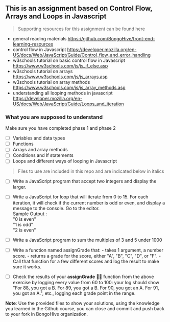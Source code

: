 ## This is an assignment based on Control Flow, Arrays and Loops in Javascript 

> Supporting resources for this assignment can be found here   

- general reading materials https://github.com/BongoHive/front-end-learning-resources
- control flow in Javascript https://developer.mozilla.org/en-US/docs/Web/JavaScript/Guide/Control_flow_and_error_handling
- w3schools tutorial on basic control flow in Javascript https://www.w3schools.com/js/js_if_else.asp
- w3schools tutorial on arrays https://www.w3schools.com/js/js_arrays.asp
- w3schools tutorial on array methods https://www.w3schools.com/js/js_array_methods.asp
- understanding all looping methods in javascript https://developer.mozilla.org/en-US/docs/Web/JavaScript/Guide/Loops_and_iteration

### What you are supposed to understand
Make sure you have completed phase 1 and phase 2

- [ ] Variables and data types 
- [ ] Functions
- [ ] Arrays and array methods
- [ ] Conditions and If statements 
- [ ] Loops and different ways of looping in Javascript

> Files to use are included in this repo and are indicated below in italics

- [ ] Write a JavaScript program that accept two integers and display the larger. 

- [ ] Write a JavaScript for loop that will iterate from 0 to 15. For each iteration, it will check if the current number is odd or even, and display a message to the console. Go to the editor.  
       Sample Output :   
         "0 is even"   
         "1 is odd"   
         "2 is even"  

    
- [ ] Write a JavaScript program to sum the multiples of 3 and 5 under 1000
- [ ] Write a function named assignGrade that:
       - takes 1 argument, a number score.
       - returns a grade for the score, either "A", "B", "C", "D", or "F".
       - Call that function for a few different scores and log the result to make sure it works.
- [ ] Check the results of your **assignGrade** ☝🏾 function from the above exercise by logging every value from 60 to 100: your log should show "For 88, you got a B. For 89, you got a B. For 90, you got an A. For 91, you got an A.", etc., logging each grade point in the range.

**Note**: Use the provided files to show your solutions, using the knowledge you learned in the Github course, you can close and commit and push back to your fork in BongoHive organization.

